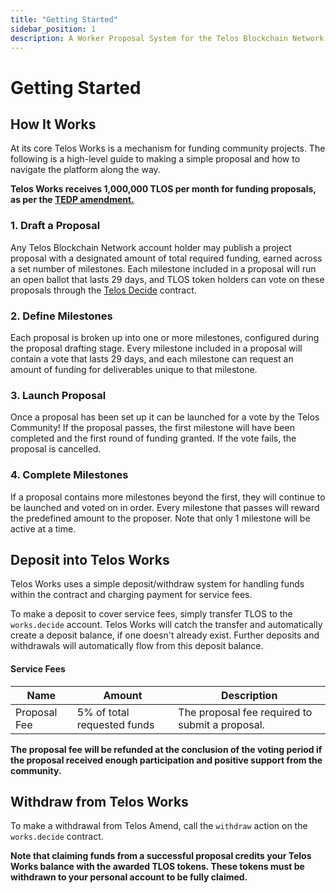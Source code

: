 ```yaml
---
title: "Getting Started"
sidebar_position: 1
description: A Worker Proposal System for the Telos Blockchain Network
---
```


# Getting Started

## How It Works

At its core Telos Works is a mechanism for funding community projects. The following is a high-level guide to making a simple proposal and how to navigate the platform along the way.

__Telos Works receives 1,000,000 TLOS per month for funding proposals, as per the [TEDP amendment.](https://medium.com/@goodblock\_info/understanding-the-telos-economic-development-plan-bd42d4666374)&#x20;__

### 1. Draft a Proposal

Any Telos Blockchain Network account holder may publish a project proposal with a designated amount of total required funding, earned across a set number of milestones. Each milestone included in a proposal will run an open ballot that lasts 29 days, and TLOS token holders can vote on these proposals through the [Telos Decide](https://github.com/telosnetwork/telos-decide) contract.

### 2. Define Milestones

Each proposal is broken up into one or more milestones, configured during the proposal drafting stage. Every milestone included in a proposal will contain a vote that lasts 29 days, and each milestone can request an amount of funding for deliverables unique to that milestone.

### 3. Launch Proposal

Once a proposal has been set up it can be launched for a vote by the Telos Community! If the proposal passes, the first milestone will have been completed and the first round of funding granted. If the vote fails, the proposal is cancelled.

### 4. Complete Milestones

If a proposal contains more milestones beyond the first, they will continue to be launched and voted on in order. Every milestone that passes will reward the predefined amount to the proposer. Note that only 1 milestone will be active at a time.

## Deposit into Telos Works

Telos Works uses a simple deposit/withdraw system for handling funds within the contract and charging payment for service fees.

To make a deposit to cover service fees, simply transfer TLOS to the `works.decide` account. Telos Works will catch the transfer and automatically create a deposit balance, if one doesn't already exist. Further deposits and withdrawals will automatically flow from this deposit balance.

#### Service Fees

| Name         | Amount                      | Description                                     |
| ------------ | --------------------------- | ----------------------------------------------- |
| Proposal Fee | 5% of total requested funds | The proposal fee required to submit a proposal. |

__The proposal fee will be refunded at the conclusion of the voting period if the proposal received enough participation and positive support from the community.__

## Withdraw from Telos Works

To make a withdrawal from Telos Amend, call the `withdraw` action on the `works.decide` contract.

__Note that claiming funds from a successful proposal credits your Telos Works balance with the awarded TLOS tokens. These tokens must be withdrawn to your personal account to be fully claimed.__

